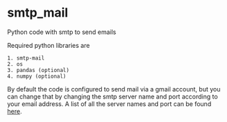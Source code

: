 # smtp_mail
Python code with smtp to send emails

Required python libraries are
```
1. smtp-mail
2. os
3. pandas (optional)
4. numpy (optional)
```

By default the code is configured to send mail via a gmail account, but you can change that by changing the smtp server name and port according to your email address. A list of all the server names and port can be found [here](https://domar.com/pages/smtp_pop3_server).
